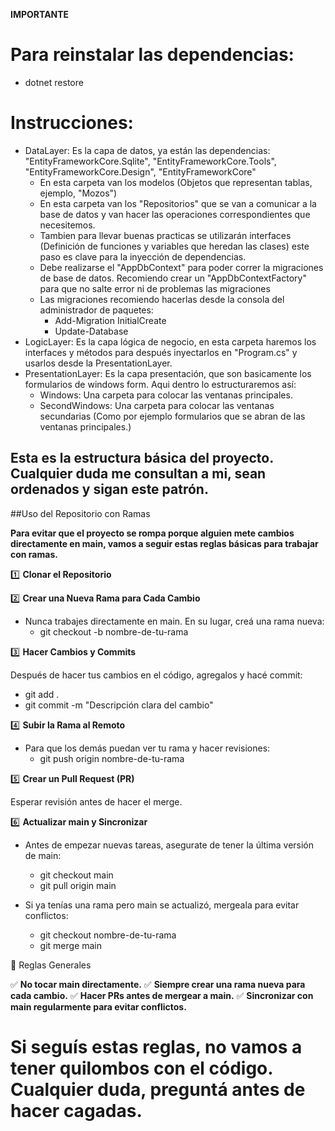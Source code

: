 **IMPORTANTE**

# Para reinstalar las dependencias:
- dotnet restore

# Instrucciones:
- DataLayer: Es la capa de datos, ya están las dependencias: "EntityFrameworkCore.Sqlite", "EntityFrameworkCore.Tools", "EntityFrameworkCore.Design", "EntityFrameworkCore"
  - En esta carpeta van los modelos (Objetos que representan tablas, ejemplo, "Mozos")
  - En esta carpeta van los "Repositorios" que se van a comunicar a la base de datos y van hacer las operaciones correspondientes que necesitemos.
  - Tambien para llevar buenas practicas se utilizarán interfaces (Definición de funciones y variables que heredan las clases) este paso es clave para la inyección de dependencias.
  - Debe realizarse el "AppDbContext" para poder correr la migraciones de base de datos. Recomiendo crear un "AppDbContextFactory" para que no salte error ni de problemas las migraciones
  - Las migraciones recomiendo hacerlas desde la consola del administrador de paquetes:
    - Add-Migration InitialCreate
    - Update-Database  
- LogicLayer: Es la capa lógica de negocio, en esta carpeta haremos los interfaces y métodos para después inyectarlos en "Program.cs" y usarlos desde la PresentationLayer.
- PresentationLayer: Es la capa presentación, que son basicamente los formularios de windows form. Aqui dentro lo estructuraremos así:
  - Windows: Una carpeta para colocar las ventanas principales.
  - SecondWindows: Una carpeta para colocar las ventanas secundarias (Como por ejemplo formularios que se abran de las ventanas principales.)
 
## Esta es la estructura básica del proyecto. Cualquier duda me consultan a mi, sean ordenados y sigan este patrón. 

##Uso del Repositorio con Ramas

**Para evitar que el proyecto se rompa porque alguien mete cambios directamente en main, vamos a seguir estas reglas básicas para trabajar con ramas.**

1️⃣ **Clonar el Repositorio**

2️⃣ **Crear una Nueva Rama para Cada Cambio**

- Nunca trabajes directamente en main. En su lugar, creá una rama nueva:
  - git checkout -b nombre-de-tu-rama
    
3️⃣ **Hacer Cambios y Commits**

Después de hacer tus cambios en el código, agregalos y hacé commit:
- git add .
- git commit -m "Descripción clara del cambio"

4️⃣ **Subir la Rama al Remoto**

- Para que los demás puedan ver tu rama y hacer revisiones:
  - git push origin nombre-de-tu-rama

5️⃣ **Crear un Pull Request (PR)**

Esperar revisión antes de hacer el merge.

6️⃣ **Actualizar main y Sincronizar**

- Antes de empezar nuevas tareas, asegurate de tener la última versión de main:
  - git checkout main
  - git pull origin main

- Si ya tenías una rama pero main se actualizó, mergeala para evitar conflictos:
  - git checkout nombre-de-tu-rama
  - git merge main

📌 Reglas Generales

✅ **No tocar main directamente.**
✅ **Siempre crear una rama nueva para cada cambio.**
✅ **Hacer PRs antes de mergear a main.**
✅ **Sincronizar con main regularmente para evitar conflictos.**

# Si seguís estas reglas, no vamos a tener quilombos con el código. Cualquier duda, preguntá antes de hacer cagadas. 
